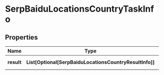 # SerpBaiduLocationsCountryTaskInfo


## Properties

| Name | Type | Description | Notes |
|------------ | ------------- | ------------- | -------------|
**result** | **List[Optional[SerpBaiduLocationsCountryResultInfo]]** | array of results |[optional]|